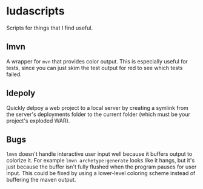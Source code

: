 ludascripts
===========

Scripts for things that I find useful.

lmvn
-------

A wrapper for `mvn` that provides color output. This is especially useful for
tests, since you can just skim the test output for red to see which tests
failed.

ldepoly
-------

Quickly delpoy a web project to a local server by creating a symlink from the
server's deployments folder to the current folder (which must be your project's
exploded WAR).

Bugs
----

`lmvn` doesn't handle interactive user input well because it buffers output to
colorize it. For example `lmvn archetype:generate` looks like it hangs, but it's
just because the buffer isn't fully flushed when the program pauses for user
input. This could be fixed by using a lower-level coloring scheme instead of
buffering the maven output.